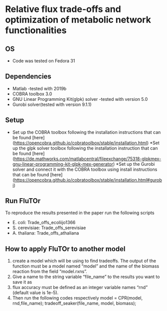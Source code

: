 # Relative flux trade-offs and optimization of metabolic network functionalities

## OS
* Code was tested on Fedora 31

## Dependencies
* Matlab -tested with 2019b
* COBRA toolbox 3.0
* GNU Linear Programming Kit(glpk) solver -tested with version 5.0
* Gurobi solver(tested with version 9.1.1)

## Setup
* Set up the COBRA toolbox following the installation instructions that can be found [here] (https://opencobra.github.io/cobratoolbox/stable/installation.html)
*Set up the glpk solver toolbox following the installation instruction that can be found [here] (https://de.mathworks.com/matlabcentral/fileexchange/75318-glpkmex-gnu-linear-programming-kit-glpk-mex-generator)
*Set up the Gurobi solver and connect it with the COBRA toolbox using install instructions that can be found [here] (https://opencobra.github.io/cobratoolbox/stable/installation.html#gurobi)

## Run FluTOr
To reproduce the results presented in the paper run the following scripts
* E. coli: Trade_offs_ecoliijo1366
* S. cerevisiae: Trade_offs_serevisiae
* A. thaliana: Trade_offs_athaliana

## How to apply FluTOr to another model
1. create a model which will be using to find tradeoffs. The output of the function must be a model named “model” and the name of the biomass reaction from the field “model.rxns”.
2. Give a name to the string variable “file_name” to the results you want to save it as 
3. flux accuracy must be defined as an integer variable names “rnd” (default value is 1e-5).
4. Then run the following codes respectively
model = CPR(model, rnd,file_name); 
tradeoff_seaker(file_name, model, biomass); 
